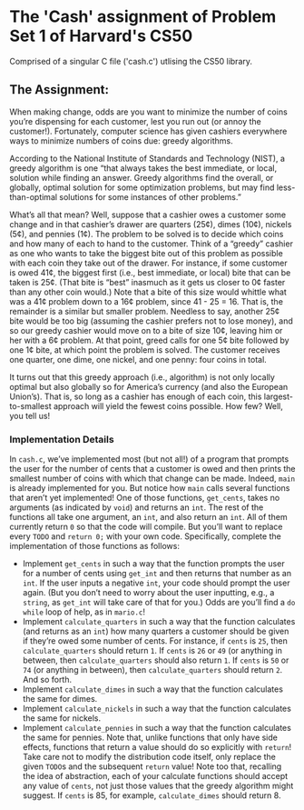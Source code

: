 # The 'Cash' assignment of Problem Set 1 of Harvard's CS50

Comprised of a singular C file ('cash.c') utlising the CS50 library.

## The Assignment:

When making change, odds are you want to minimize the number of coins you’re dispensing for each customer, lest you run out (or annoy the customer!). Fortunately, computer science has given cashiers everywhere ways to minimize numbers of coins due: greedy algorithms.

According to the National Institute of Standards and Technology (NIST), a greedy algorithm is one “that always takes the best immediate, or local, solution while finding an answer. Greedy algorithms find the overall, or globally, optimal solution for some optimization problems, but may find less-than-optimal solutions for some instances of other problems.”

What’s all that mean? Well, suppose that a cashier owes a customer some change and in that cashier’s drawer are quarters (25¢), dimes (10¢), nickels (5¢), and pennies (1¢). The problem to be solved is to decide which coins and how many of each to hand to the customer. Think of a “greedy” cashier as one who wants to take the biggest bite out of this problem as possible with each coin they take out of the drawer. For instance, if some customer is owed 41¢, the biggest first (i.e., best immediate, or local) bite that can be taken is 25¢. (That bite is “best” inasmuch as it gets us closer to 0¢ faster than any other coin would.) Note that a bite of this size would whittle what was a 41¢ problem down to a 16¢ problem, since 41 - 25 = 16. That is, the remainder is a similar but smaller problem. Needless to say, another 25¢ bite would be too big (assuming the cashier prefers not to lose money), and so our greedy cashier would move on to a bite of size 10¢, leaving him or her with a 6¢ problem. At that point, greed calls for one 5¢ bite followed by one 1¢ bite, at which point the problem is solved. The customer receives one quarter, one dime, one nickel, and one penny: four coins in total.

It turns out that this greedy approach (i.e., algorithm) is not only locally optimal but also globally so for America’s currency (and also the European Union’s). That is, so long as a cashier has enough of each coin, this largest-to-smallest approach will yield the fewest coins possible. How few? Well, you tell us!

### Implementation Details
In ```cash.c```, we’ve implemented most (but not all!) of a program that prompts the user for the number of cents that a customer is owed and then prints the smallest number of coins with which that change can be made. Indeed, ```main``` is already implemented for you. But notice how ```main``` calls several functions that aren’t yet implemented! One of those functions, ```get_cents```, takes no arguments (as indicated by ```void```) and returns an ```int```. The rest of the functions all take one argument, an ```int```, and also return an ```int```. All of them currently return ```0``` so that the code will compile. But you’ll want to replace every ```TODO``` and ```return 0;``` with your own code. Specifically, complete the implementation of those functions as follows:

* Implement ```get_cents``` in such a way that the function prompts the user for a number of cents using ```get_int``` and then returns that number as an ```int```. If the user inputs a negative ```int```, your code should prompt the user again. (But you don’t need to worry about the user inputting, e.g., a ```string```, as ```get_int``` will take care of that for you.) Odds are you’ll find a ```do while``` loop of help, as in ```mario.c```!
* Implement ```calculate_quarters``` in such a way that the function calculates (and returns as an ```int```) how many quarters a customer should be given if they’re owed some number of cents. For instance, if ```cents``` is ```25```, then ```calculate_quarters``` should return ```1```. If ```cents``` is ```26``` or ```49``` (or anything in between, then ```calculate_quarters``` should also return ```1```. If ```cents``` is ```50``` or ```74``` (or anything in between), then ```calculate_quarters``` should return ```2```. And so forth.
* Implement ```calculate_dimes``` in such a way that the function calculates the same for dimes.
* Implement ```calculate_nickels``` in such a way that the function calculates the same for nickels.
* Implement ```calculate_pennies``` in such a way that the function calculates the same for pennies.
Note that, unlike functions that only have side effects, functions that return a value should do so explicitly with ```return```! Take care not to modify the distribution code itself, only replace the given ```TODO```s and the subsequent ```return``` value!
Note too that, recalling the idea of abstraction, each of your calculate functions should accept any value of ```cents```, not just those values that the greedy algorithm might suggest. If ```cents``` is 85, for example, ```calculate_dimes``` should return 8.
